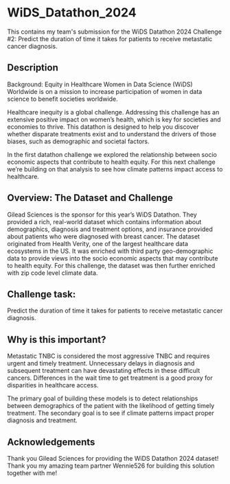 # WiDS_Datathon_2024
This contains my team's submission for the WiDS Datathon 2024 Challenge #2: Predict the duration of time it takes for patients to receive metastatic cancer diagnosis. 

## Description
Background: Equity in Healthcare
Women in Data Science (WiDS) Worldwide is on a mission to increase participation of women in data science to benefit societies worldwide.

Healthcare inequity is a global challenge. Addressing this challenge has an extensive positive impact on women’s health, which is key for societies and economies to thrive. This datathon is designed to help you discover whether disparate treatments exist and to understand the drivers of those biases, such as demographic and societal factors.

In the first datathon challenge we explored the relationship between socio economic aspects that contribute to health equity. For this next challenge we’re building on that analysis to see how climate patterns impact access to healthcare.


## Overview: The Dataset and Challenge
Gilead Sciences is the sponsor for this year’s WiDS Datathon. They provided a rich, real-world dataset which contains information about demographics, diagnosis and treatment options, and insurance provided about patients who were diagnosed with breast cancer. The dataset originated from Health Verity, one of the largest healthcare data ecosystems in the US. It was enriched with third party geo-demographic data to provide views into the socio economic aspects that may contribute to health equity. For this challenge, the dataset was then further enriched with zip code level climate data.

## Challenge task:
Predict the duration of time it takes for patients to receive metastatic cancer diagnosis.

## Why is this important?
Metastatic TNBC is considered the most aggressive TNBC and requires urgent and timely treatment. Unnecessary delays in diagnosis and subsequent treatment can have devastating effects in these difficult cancers. Differences in the wait time to get treatment is a good proxy for disparities in healthcare access.

The primary goal of building these models is to detect relationships between demographics of the patient with the likelihood of getting timely treatment. The secondary goal is to see if climate patterns impact proper diagnosis and treatment.


## Acknowledgements
Thank you Gilead Sciences for providing the WiDS Datathon 2024 dataset!
Thank you my amazing team partner Wennie526 for building this solution together with me!
